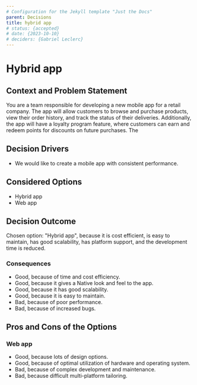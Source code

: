 ```yaml
---
# Configuration for the Jekyll template "Just the Docs"
parent: Decisions
title: hybrid app
# status: {accepted}
# date: {2023-10-10}
# deciders: {Gabriel Leclerc}
---
```


# Hybrid app

## Context and Problem Statement

You are a team responsible for developing a new mobile app for a retail company. The app will allow customers to browse and purchase products, view their order history, and track the status of their deliveries. Additionally, the app will have a loyalty program feature, where customers can earn and redeem points for discounts on future purchases. The

## Decision Drivers

- We would like to create a mobile app with consistent performance.

## Considered Options

- Hybrid app
- Web app

## Decision Outcome

Chosen option: "Hybrid app", because it is cost efficient, is easy to maintain, has good scalability, has platform support, and the development time is reduced.

### Consequences

- Good, because of time and cost efficiency.
- Good, because it gives a Native look and feel to the app.
- Good, because it has good scalability.
- Good, because it is easy to maintain.
- Bad, because of poor performance.
- Bad, because of increased bugs.

## Pros and Cons of the Options

### Web app

- Good, because lots of design options.
- Good, because of optimal utilization of hardware and operating system.
- Bad, because of complex development and maintenance.
- Bad, because difficult multi-platform tailoring.
